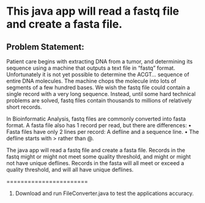 # This java app will read a fastq file and create a fasta file. 

## Problem Statement:
Patient care begins with extracting DNA from a tumor, and
determining its sequence using a machine that outputs a text file in “fastq” format.
Unfortunately it is not yet possible to determine the ACGT… sequence of entire DNA
molecules. The machine chops the molecule into lots of segments of a few hundred bases. We wish the fastq file could contain a single record with a
very long sequence. Instead, until some hard technical problems are solved, fastq files
contain thousands to millions of relatively short records.

In Bioinformatic Analysis, fastq files are commonly converted into fasta
format. A fasta file also has 1 record per read, but there are differences:
• Fasta files have only 2 lines per record: A defline and a sequence line.
• The defline starts with > rather than @.

The java app will read a fastq file and create a fasta file.
Records in the fastq might or might not meet some quality threshold, and might or might
not have unique deflines. Records in the fasta will all meet or exceed a quality threshold,
and will all have unique deflines.

=======================
1. Download and run FileConverter.java to test the applications accuracy.

